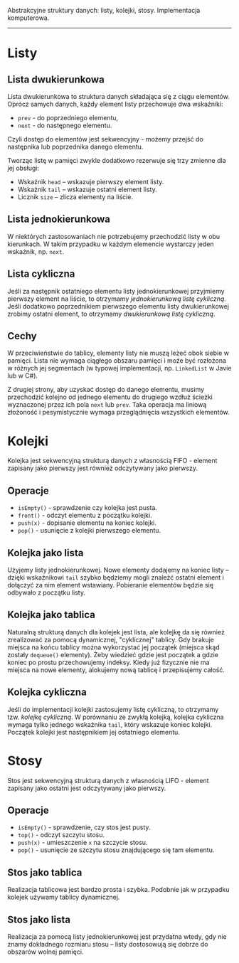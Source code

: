 Abstrakcyjne struktury danych: listy, kolejki, stosy. Implementacja komputerowa.

---

# Listy

## Lista dwukierunkowa
Lista dwukierunkowa to struktura danych składająca się z ciągu elementów. Oprócz samych danych, każdy element listy przechowuje dwa wskaźniki:

  * `prev` - do poprzedniego elementu,
  * `next` - do następnego elementu.

Czyli dostęp do elementów jest sekwencyjny - możemy przejść do następnika lub poprzednika danego elementu.

Tworząc listę w pamięci zwykle dodatkowo rezerwuje się trzy zmienne dla jej obsługi:
  * Wskaźnik `head` – wskazuje pierwszy element listy.
  * Wskaźnik `tail` – wskazuje ostatni element listy.
  * Licznik `size` – zlicza elementy na liście.

## Lista jednokierunkowa
W niektórych zastosowaniach nie potrzebujemy przechodzić listy w obu kierunkach. W takim przypadku w każdym elemencie wystarczy jeden wskaźnik, np. `next`.

## Lista cykliczna
Jeśli za następnik ostatniego elementu listy jednokierunkowej przyjmiemy pierwszy element na liście, to otrzymamy *jednokierunkową listę cykliczną*. Jeśli dodatkowo poprzednikiem pierwszego elementu listy dwukierunkowej zrobimy ostatni element, to otrzymamy *dwukierunkową listę cykliczną*.

## Cechy
W przeciwieństwie do tablicy, elementy listy nie muszą leżeć obok siebie w pamięci. Lista nie wymaga ciągłego obszaru pamięci i może być rozłożona w różnych jej segmentach (w typowej implementacji, np. `LinkedList` w Javie lub w C#).

Z drugiej strony, aby uzyskać dostęp do danego elementu, musimy przechodzić kolejno od jednego elementu do drugiego wzdłuż ścieżki wyznaczonej przez ich pola `next` lub `prev`. Taka operacja ma liniową złożoność i pesymistycznie wymaga przeglądnięcia wszystkich elementów.


# Kolejki
Kolejka jest sekwencyjną strukturą danych z własnością FIFO - element zapisany jako pierwszy jest również odczytywany jako pierwszy.

## Operacje
  * `isEmpty()` - sprawdzenie czy kolejka jest pusta.
  * `front()` - odczyt elementu z początku kolejki.
  * `push(x)` - dopisanie elementu na koniec kolejki.
  * `pop()` - usunięcie z kolejki pierwszego elementu.

## Kolejka jako lista
Użyjemy listy jednokierunkowej. Nowe elementy dodajemy na koniec listy – dzięki wskaźnikowi `tail` szybko będziemy mogli znaleźć ostatni element i dołączyć za nim element wstawiany. Pobieranie elementów będzie się odbywało z początku listy.

## Kolejka jako tablica
Naturalną strukturą danych dla kolejek jest lista, ale kolejkę da się również zrealizować za pomocą dynamicznej, "cyklicznej" tablicy. Gdy brakuje miejsca na końcu tablicy można wykorzystać jej początek (miejsca skąd zostały `dequeue()` elementy). Żeby wiedzieć gdzie jest początek a gdzie koniec po prostu przechowujemy indeksy. Kiedy już fizycznie nie ma miejsca na nowe elementy, alokujemy nową tablicę i przepisujemy całość.

## Kolejka cykliczna
Jeśli do implementacji kolejki zastosujemy listę cykliczną, to otrzymamy tzw. *kolejkę cykliczną*. W porównaniu ze zwykłą kolejką, kolejka cykliczna wymaga tylko jednego wskaźnika `tail`, który wskazuje koniec kolejki. Początek kolejki jest następnikiem jej ostatniego elementu.


# Stosy
Stos jest sekwencyjną strukturą danych z własnością LIFO - element zapisany jako ostatni jest odczytywany jako pierwszy.

## Operacje
  * `isEmpty()` - sprawdzenie, czy stos jest pusty.
  * `top()` - odczyt szczytu stosu.
  * `push(x)` - umieszczenie `x` na szczycie stosu.
  * `pop()` - usunięcie ze szczytu stosu znajdującego się tam elementu.

## Stos jako tablica
Realizacja tablicowa jest bardzo prosta i szybka. Podobnie jak w przypadku kolejek używamy tablicy dynamicznej.

## Stos jako lista
Realizacja za pomocą listy jednokierunkowej jest przydatna wtedy, gdy nie znamy dokładnego rozmiaru stosu – listy dostosowują się dobrze do obszarów wolnej pamięci.

